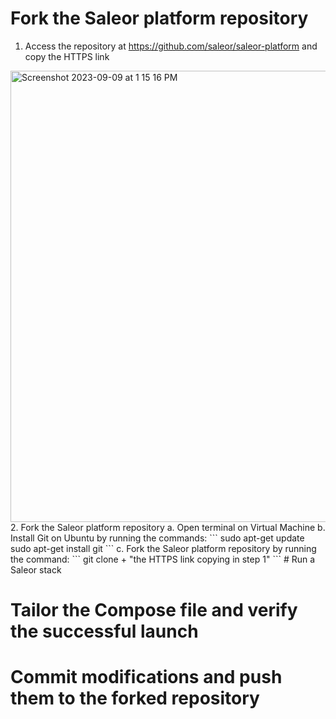 # Fork the Saleor platform repository
1. Access the repository at https://github.com/saleor/saleor-platform and copy the HTTPS link
<img width="722" alt="Screenshot 2023-09-09 at 1 15 16 PM" src="https://github.com/lbj-jj/isec6000-assignment1-task2/assets/61398620/901db5fa-6dbe-46a7-a7ac-124b9783aa3e">
2. Fork the Saleor platform repository
   a. Open terminal on Virtual Machine
   b. Install Git on Ubuntu by running the commands:
```
sudo apt-get update
sudo apt-get install git
```
   c. Fork the Saleor platform repository by running the command:
```
git clone + "the HTTPS link copying in step 1"
```
# Run a Saleor stack

# Tailor the Compose file and verify the successful launch

# Commit modifications and push them to the forked repository
